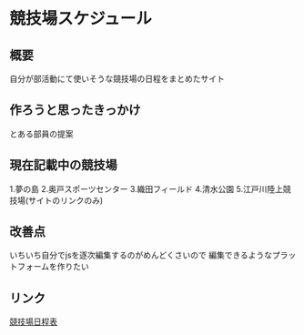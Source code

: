 # 競技場スケジュール

## 概要
自分が部活動にて使いそうな競技場の日程をまとめたサイト
## 作ろうと思ったきっかけ
とある部員の提案
## 現在記載中の競技場
1.夢の島
2.奥戸スポーツセンター
3.織田フィールド
4.清水公園
5.江戸川陸上競技場(サイトのリンクのみ)
## 改善点
いちいち自分でjsを逐次編集するのがめんどくさいので
編集できるようなプラットフォームを作りたい
## リンク
[競技場日程表](https://teru12012000.github.io/schedule/wp/dist/schedule.html)
